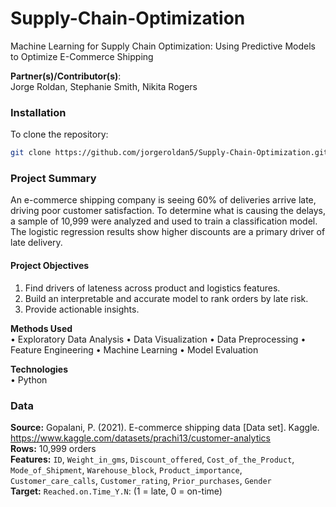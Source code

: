 # Supply-Chain-Optimization
Machine Learning for Supply Chain Optimization: Using Predictive Models to Optimize E-Commerce Shipping

**Partner(s)/Contributor(s)**:<br>
Jorge Roldan, Stephanie Smith, Nikita Rogers

### Installation
 To clone the repository:
   ```sh
   git clone https://github.com/jorgeroldan5/Supply-Chain-Optimization.git
   ```

### Project Summary
An e-commerce shipping company is seeing 60% of deliveries arrive late, driving poor customer satisfaction. To determine what is causing the delays, a sample of 10,999 were analyzed and used to train a classification model. The logistic regression results show higher discounts are a primary driver of late delivery.

#### Project Objectives
1. Find drivers of lateness across product and logistics features.
2. Build an interpretable and accurate model to rank orders by late risk.
3. Provide actionable insights.

**Methods Used**<br>
• Exploratory Data Analysis • Data Visualization • Data Preprocessing • Feature Engineering • Machine Learning • Model Evaluation
 
**Technologies**<br>
• Python

### Data
**Source:** Gopalani, P. (2021). E-commerce shipping data [Data set]. Kaggle. https://www.kaggle.com/datasets/prachi13/customer-analytics<br>
**Rows:** 10,999 orders<br>
**Features:** `ID`, `Weight_in_gms`, `Discount_offered`, `Cost_of_the_Product`, `Mode_of_Shipment`, `Warehouse_block`, `Product_importance`, `Customer_care_calls`, `Customer_rating`, `Prior_purchases`, `Gender`<br>
**Target:** `Reached.on.Time_Y.N`: (1 = late, 0 = on-time)
